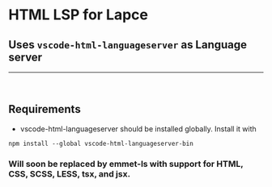 # HTML LSP for Lapce

## Uses `vscode-html-languageserver` as Language server
---

<br/>

## Requirements

- vscode-html-languageserver should be installed globally. Install it with

`npm install --global vscode-html-languageserver-bin`

### Will soon be replaced by emmet-ls with support for HTML, CSS, SCSS, LESS, tsx, and jsx.
